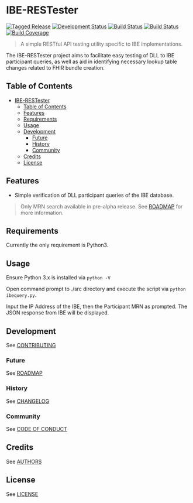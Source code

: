 # IBE-RESTester

[![Tagged Release](https://img.shields.io/badge/release-v0-blue.svg?longCache=true)](CHANGELOG.md)
[![Development Status](https://img.shields.io/badge/status-pre--alpha-red.svg?longCache=true)](ROADMAP.md)
[![Build Status](https://img.shields.io/badge/build-unknown-lightgrey.svg?longCache=true)](https://travis-ci.org)
[![Build Status](https://img.shields.io/badge/build-pending-lightgrey.svg?longCache=true)](https://www.appveyor.com)
[![Build Coverage](https://img.shields.io/badge/coverage-0%25-lightgrey.svg?longCache=true)](https://codecov.io)

> A simple RESTful API testing utility specific to IBE implementations.

The IBE-RESTester project aims to facilitate easy testing of DLL to IBE participant queries, as well as aid in identifying necessary lookup table changes related to FHIR bundle creation.

## Table of Contents

- [IBE-RESTester](#ibe-restester)
  - [Table of Contents](#table-of-contents)
  - [Features](#features)
  - [Requirements](#requirements)
  - [Usage](#usage)
  - [Development](#development)
    - [Future](#future)
    - [History](#history)
    - [Community](#community)
  - [Credits](#credits)
  - [License](#license)

## Features

- Simple verification of DLL participant queries of the IBE database.

> Only MRN search available in pre-alpha release. See [ROADMAP](ROADMAP.md) for more information.

## Requirements

Currently the only requirement is Python3.

## Usage

Ensure Python 3.x is installed via `python -V`

Open command prompt to ./src directory and execute the script via `python ibequery.py`.

Input the IP Address of the IBE, then the Participant MRN as prompted. The JSON response from IBE will be displayed.

## Development

See [CONTRIBUTING](CONTRIBUTING.md)

### Future

See [ROADMAP](ROADMAP.md)

### History

See [CHANGELOG](CHANGELOG.md)

### Community

See [CODE OF CONDUCT](CODE_OF_CONDUCT.md)

## Credits

See [AUTHORS](AUTHORS.md)

## License

See [LICENSE](LICENSE)
